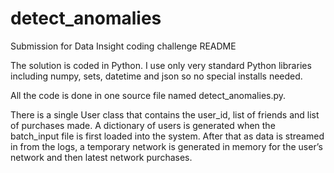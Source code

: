 # detect_anomalies
Submission for Data Insight coding challenge
README

The solution is coded in Python. I use only very standard Python libraries including numpy, sets, datetime and json so no special installs needed.

All the code is done in one source file named detect_anomalies.py.

There is a single User class that contains the user_id, list of friends and list of purchases made. 
A dictionary of users is generated when the batch_input file is first loaded into the system. 
After that as data is streamed in from the logs, a temporary network is generated in memory for the user’s network and then latest network purchases. 
